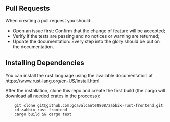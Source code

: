 Pull Requests
-------------

When creating a pull request you should:

 * Open an issue first: Confirm that the change of feature will be accepted;
 * Verify if the tests are passing and no notices or warning are returned;
 * Update the documentation: Every step into the glory should be put on the documentation.

Installing Dependencies
-----------------------

You can install the rust language using the available documentation at https://www.rust-lang.org/en-US/install.html.

After the installation, clone this repo and create the first build (the cargo will download all needed crates in the proccess):

```
    git clone git@github.com:gcavalcante8808/zabbix-rust-frontend.git
    cd zabbix-rust-frontend
    cargo build && cargo test
```
